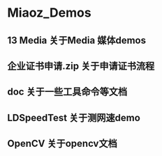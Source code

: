 # Miaoz_Demos

## 13 Media  关于Media 媒体demos
## 企业证书申请.zip 关于申请证书流程
## doc 关于一些工具命令等文档
## LDSpeedTest 关于测网速demo
## OpenCV 关于opencv文档
